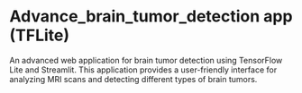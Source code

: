 # Advance_brain_tumor_detection app (TFLite)
 An advanced web application for brain tumor detection using TensorFlow Lite and Streamlit. This application provides a user-friendly interface for analyzing MRI scans and detecting different types of brain tumors.
